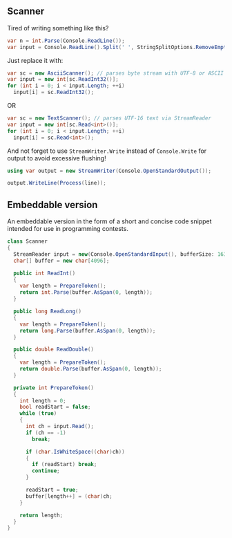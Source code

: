 ﻿## Scanner

Tired of writing something like this?
```csharp
var n = int.Parse(Console.ReadLine());
var input = Console.ReadLine().Split(' ', StringSplitOptions.RemoveEmptyEntries).Select(int.Parse).ToArray();
```

Just replace it with:
```csharp
var sc = new AsciiScanner(); // parses byte stream with UTF-8 or ASCII encoded text
var input = new int[sc.ReadInt32()];
for (int i = 0; i < input.Length; ++i)
  input[i] = sc.ReadInt32();
```

OR

```csharp
var sc = new TextScanner(); // parses UTF-16 text via StreamReader
var input = new int[sc.Read<int>()];
for (int i = 0; i < input.Length; ++i)
  input[i] = sc.Read<int>();
```

And not forget to use `StreamWriter.Write` instead of `Console.Write` for output to avoid excessive flushing!

```csharp
using var output = new StreamWriter(Console.OpenStandardOutput());

output.WriteLine(Process(line));
```

## Embeddable version

An embeddable version in the form of a short and concise code snippet intended for use in programming contests.

```csharp
class Scanner
{
  StreamReader input = new(Console.OpenStandardInput(), bufferSize: 16384);
  char[] buffer = new char[4096];

  public int ReadInt()
  {
    var length = PrepareToken();
    return int.Parse(buffer.AsSpan(0, length));
  }

  public long ReadLong()
  {
    var length = PrepareToken();
    return long.Parse(buffer.AsSpan(0, length));
  }

  public double ReadDouble()
  {
    var length = PrepareToken();
    return double.Parse(buffer.AsSpan(0, length));
  }

  private int PrepareToken()
  {
    int length = 0;
    bool readStart = false;
    while (true)
    {
      int ch = input.Read();
      if (ch == -1)
        break;

      if (char.IsWhiteSpace((char)ch))
      {
        if (readStart) break;
        continue;
      }

      readStart = true;
      buffer[length++] = (char)ch;
    }

    return length;
  }
}
```
